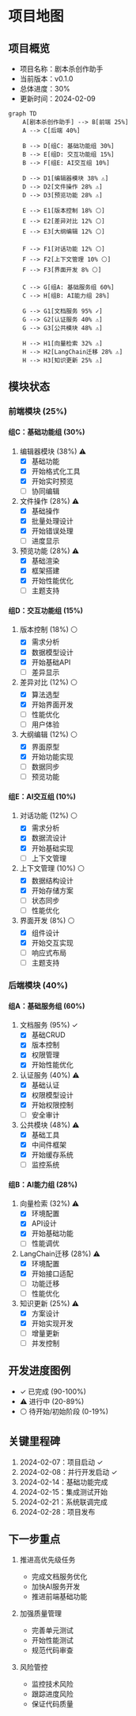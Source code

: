 # 项目地图

## 项目概览

- 项目名称：剧本杀创作助手
- 当前版本：v0.1.0
- 总体进度：30%
- 更新时间：2024-02-09

```mermaid
graph TD
    A[剧本杀创作助手] --> B[前端 25%]
    A --> C[后端 40%]
    
    B --> D[组C: 基础功能组 30%]
    B --> E[组D: 交互功能组 15%]
    B --> F[组E: AI交互组 10%]
    
    D --> D1[编辑器模块 38% ⚠]
    D --> D2[文件操作 28% ⚠]
    D --> D3[预览功能 28% ⚠]
    
    E --> E1[版本控制 18% ⚪]
    E --> E2[差异对比 12% ⚪]
    E --> E3[大纲编辑 12% ⚪]
    
    F --> F1[对话功能 12% ⚪]
    F --> F2[上下文管理 10% ⚪]
    F --> F3[界面开发 8% ⚪]
    
    C --> G[组A: 基础服务组 60%]
    C --> H[组B: AI能力组 28%]
    
    G --> G1[文档服务 95% ✓]
    G --> G2[认证服务 40% ⚠]
    G --> G3[公共模块 48% ⚠]
    
    H --> H1[向量检索 32% ⚠]
    H --> H2[LangChain迁移 28% ⚠]
    H --> H3[知识更新 25% ⚠]
```

## 模块状态

### 前端模块 (25%)

#### 组C：基础功能组 (30%)
1. 编辑器模块 (38%) ⚠
   - [x] 基础功能
   - [x] 开始格式化工具
   - [x] 开始实时预览
   - [ ] 协同编辑

2. 文件操作 (28%) ⚠
   - [x] 基础操作
   - [x] 批量处理设计
   - [x] 开始错误处理
   - [ ] 进度显示

3. 预览功能 (28%) ⚠
   - [x] 基础渲染
   - [x] 框架搭建
   - [x] 开始性能优化
   - [ ] 主题支持

#### 组D：交互功能组 (15%)
1. 版本控制 (18%) ⚪
   - [x] 需求分析
   - [x] 数据模型设计
   - [x] 开始基础API
   - [ ] 差异显示

2. 差异对比 (12%) ⚪
   - [x] 算法选型
   - [x] 开始界面开发
   - [ ] 性能优化
   - [ ] 用户体验

3. 大纲编辑 (12%) ⚪
   - [x] 界面原型
   - [x] 开始功能实现
   - [ ] 数据同步
   - [ ] 预览功能

#### 组E：AI交互组 (10%)
1. 对话功能 (12%) ⚪
   - [x] 需求分析
   - [x] 数据流设计
   - [x] 开始基础实现
   - [ ] 上下文管理

2. 上下文管理 (10%) ⚪
   - [x] 数据结构设计
   - [x] 开始存储方案
   - [ ] 状态同步
   - [ ] 性能优化

3. 界面开发 (8%) ⚪
   - [x] 组件设计
   - [x] 开始交互实现
   - [ ] 响应式布局
   - [ ] 主题支持

### 后端模块 (40%)

#### 组A：基础服务组 (60%)
1. 文档服务 (95%) ✓
   - [x] 基础CRUD
   - [x] 版本控制
   - [x] 权限管理
   - [x] 开始性能优化

2. 认证服务 (40%) ⚠
   - [x] 基础认证
   - [x] 权限模型设计
   - [x] 开始权限控制
   - [ ] 安全审计

3. 公共模块 (48%) ⚠
   - [x] 基础工具
   - [x] 中间件框架
   - [x] 开始缓存系统
   - [ ] 监控系统

#### 组B：AI能力组 (28%)
1. 向量检索 (32%) ⚠
   - [x] 环境配置
   - [x] API设计
   - [x] 开始基础功能
   - [ ] 性能调优

2. LangChain迁移 (28%) ⚠
   - [x] 环境配置
   - [x] 开始接口适配
   - [ ] 功能迁移
   - [ ] 性能优化

3. 知识更新 (25%) ⚠
   - [x] 方案设计
   - [x] 开始实现开发
   - [ ] 增量更新
   - [ ] 并发控制

## 开发进度图例

- ✓ 已完成 (90-100%)
- ⚠ 进行中 (20-89%)
- ⚪ 待开始/初始阶段 (0-19%)

## 关键里程碑

1. 2024-02-07：项目启动 ✓
2. 2024-02-08：并行开发启动 ✓
3. 2024-02-14：基础功能完成
4. 2024-02-15：集成测试开始
5. 2024-02-21：系统联调完成
6. 2024-02-28：项目发布

## 下一步重点

1. 推进高优先级任务
   - 完成文档服务优化
   - 加快AI服务开发
   - 推进前端基础功能

2. 加强质量管理
   - 完善单元测试
   - 开始性能测试
   - 规范代码审查

3. 风险管控
   - 监控技术风险
   - 跟踪进度风险
   - 保证代码质量